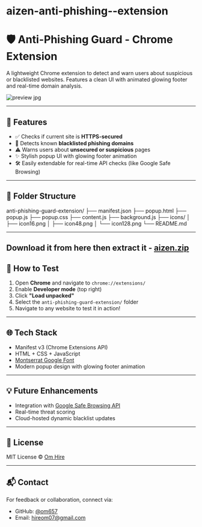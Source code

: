 # aizen-anti-phishing--extension

# 🛡️ Anti-Phishing Guard - Chrome Extension

A lightweight Chrome extension to detect and warn users about suspicious or blacklisted websites. Features a clean UI with animated glowing footer and real-time domain analysis.

![preview jpg](https://github.com/user-attachments/assets/0fa41d34-7b37-413d-9bae-1476a9a93cb8)


---

## 🚀 Features

- ✅ Checks if current site is **HTTPS-secured**
- 🧠 Detects known **blacklisted phishing domains**
- ⚠️ Warns users about **unsecured or suspicious** pages
- ✨ Stylish popup UI with glowing footer animation
- 🛠️ Easily extendable for real-time API checks (like Google Safe Browsing)

---

## 📂 Folder Structure

anti-phishing-guard-extension/
├── manifest.json
├── popup.html
├── popup.js 
├── popup.css
├── content.js 
├── background.js 
├── icons/ │ 
  ├── icon16.png │
  ├── icon48.png 
  │ └── icon128.png 
└── README.md


---
Download it from here then extract it - [aizen.zip](https://github.com/user-attachments/files/19621478/aizen.zip)
---


## 🧪 How to Test

1. Open **Chrome** and navigate to `chrome://extensions/`
2. Enable **Developer mode** (top right)
3. Click **"Load unpacked"**
4. Select the `anti-phishing-guard-extension/` folder
5. Navigate to any website to test it in action!

---

## 🌐 Tech Stack

- Manifest v3 (Chrome Extensions API)
- HTML + CSS + JavaScript
- [Montserrat Google Font](https://fonts.google.com/specimen/Montserrat)
- Modern popup design with glowing footer animation

---

## 💡 Future Enhancements

- Integration with [Google Safe Browsing API](https://developers.google.com/safe-browsing)
- Real-time threat scoring
- Cloud-hosted dynamic blacklist updates

---

## 📜 License

MIT License © [Om Hire](https://github.com/om657)

---


## 📬 Contact

For feedback or collaboration, connect via:
- GitHub: [@om657](https://github.com/om657)
- Email: hireom07@gmail.com


